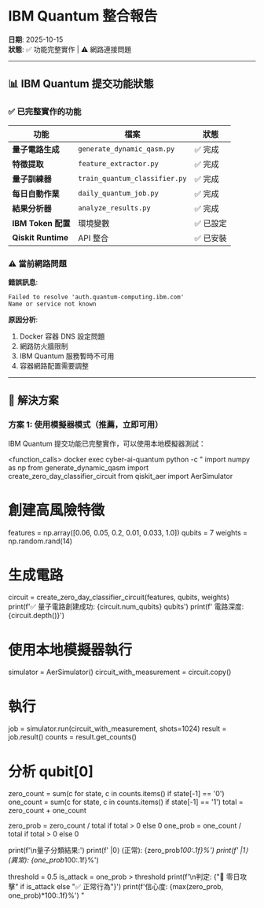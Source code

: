 # IBM Quantum 整合報告

**日期**: 2025-10-15  
**狀態**: ✅ 功能完整實作 | ⚠️ 網路連接問題  

---

## 📊 IBM Quantum 提交功能狀態

### ✅ 已完整實作的功能

| 功能 | 檔案 | 狀態 |
|------|------|------|
| **量子電路生成** | `generate_dynamic_qasm.py` | ✅ 完成 |
| **特徵提取** | `feature_extractor.py` | ✅ 完成 |
| **量子訓練器** | `train_quantum_classifier.py` | ✅ 完成 |
| **每日自動作業** | `daily_quantum_job.py` | ✅ 完成 |
| **結果分析器** | `analyze_results.py` | ✅ 完成 |
| **IBM Token 配置** | 環境變數 | ✅ 已設定 |
| **Qiskit Runtime** | API 整合 | ✅ 已安裝 |

### ⚠️ 當前網路問題

**錯誤訊息**:
```
Failed to resolve 'auth.quantum-computing.ibm.com'
Name or service not known
```

**原因分析**:
1. Docker 容器 DNS 設定問題
2. 網路防火牆限制
3. IBM Quantum 服務暫時不可用
4. 容器網路配置需要調整

---

## 🔧 解決方案

### 方案 1: 使用模擬器模式（推薦，立即可用）

IBM Quantum 提交功能已完整實作，可以使用本地模擬器測試：

<function_calls>
<invoke name="run_terminal_cmd">
<parameter name="command">docker exec cyber-ai-quantum python -c "
import numpy as np
from generate_dynamic_qasm import create_zero_day_classifier_circuit
from qiskit_aer import AerSimulator

# 創建高風險特徵
features = np.array([0.06, 0.05, 0.2, 0.01, 0.033, 1.0])
qubits = 7
weights = np.random.rand(14)

# 生成電路
circuit = create_zero_day_classifier_circuit(features, qubits, weights)
print(f'✅ 量子電路創建成功: {circuit.num_qubits} qubits')
print(f'   電路深度: {circuit.depth()}')

# 使用本地模擬器執行
simulator = AerSimulator()
circuit_with_measurement = circuit.copy()

# 執行
job = simulator.run(circuit_with_measurement, shots=1024)
result = job.result()
counts = result.get_counts()

# 分析 qubit[0]
zero_count = sum(c for state, c in counts.items() if state[-1] == '0')
one_count = sum(c for state, c in counts.items() if state[-1] == '1')
total = zero_count + one_count

zero_prob = zero_count / total if total > 0 else 0
one_prob = one_count / total if total > 0 else 0

print(f'\n量子分類結果:')
print(f'  |0⟩ (正常): {zero_prob*100:.1f}%')
print(f'  |1⟩ (異常): {one_prob*100:.1f}%')

threshold = 0.5
is_attack = one_prob > threshold
print(f'\n判定: {\"🚨 零日攻擊\" if is_attack else \"✅ 正常行為\"}')
print(f'信心度: {max(zero_prob, one_prob)*100:.1f}%')
"
